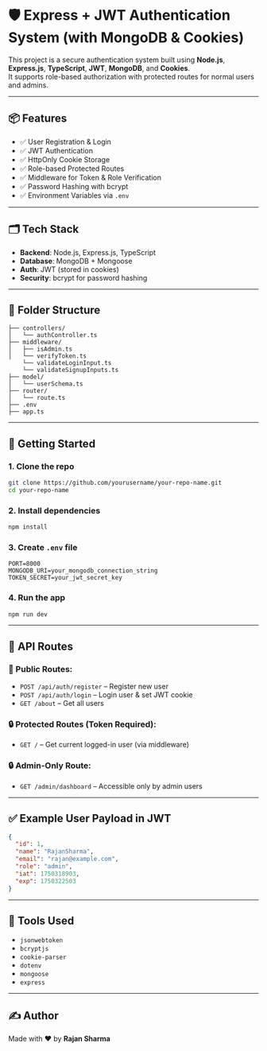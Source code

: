 # 🛡️ Express + JWT Authentication System (with MongoDB & Cookies)

This project is a secure authentication system built using **Node.js**, **Express.js**, **TypeScript**, **JWT**, **MongoDB**, and **Cookies**.  
It supports role-based authorization with protected routes for normal users and admins.

---

## 📦 Features

- ✅ User Registration & Login
- ✅ JWT Authentication
- ✅ HttpOnly Cookie Storage
- ✅ Role-based Protected Routes
- ✅ Middleware for Token & Role Verification
- ✅ Password Hashing with bcrypt
- ✅ Environment Variables via `.env`

---

## 🗂️ Tech Stack

- **Backend**: Node.js, Express.js, TypeScript
- **Database**: MongoDB + Mongoose
- **Auth**: JWT (stored in cookies)
- **Security**: bcrypt for password hashing

---

## 📁 Folder Structure

```
├── controllers/
│   └── authController.ts
├── middleware/
│   ├── isAdmin.ts
│   └── verifyToken.ts
    └── validateLoginInput.ts
    └── validateSignupInputs.ts
├── model/
│   └── userSchema.ts
├── router/
│   └── route.ts
├── .env
├── app.ts
```

---

## 🚀 Getting Started

### 1. Clone the repo

```bash
git clone https://github.com/yourusername/your-repo-name.git
cd your-repo-name
```

### 2. Install dependencies

```bash
npm install
```

### 3. Create `.env` file

```
PORT=8000
MONGODB_URI=your_mongodb_connection_string
TOKEN_SECRET=your_jwt_secret_key
```

### 4. Run the app

```bash
npm run dev
```

---

## 🔐 API Routes

### 🔸 Public Routes:

- `POST /api/auth/register` – Register new user
- `POST /api/auth/login` – Login user & set JWT cookie
- `GET /about` – Get all users

### 🔒 Protected Routes (Token Required):

- `GET /` – Get current logged-in user (via middleware)

### 🔒 Admin-Only Route:

- `GET /admin/dashboard` – Accessible only by admin users

---

## ✅ Example User Payload in JWT

```json
{
  "id": 1,
  "name": "RajanSharma",
  "email": "rajan@example.com",
  "role": "admin",
  "iat": 1750318903,
  "exp": 1750322503
}
```

---

## 🧪 Tools Used

- `jsonwebtoken`
- `bcryptjs`
- `cookie-parser`
- `dotenv`
- `mongoose`
- `express`

---

## ✍️ Author

Made with ❤️ by **Rajan Sharma**
